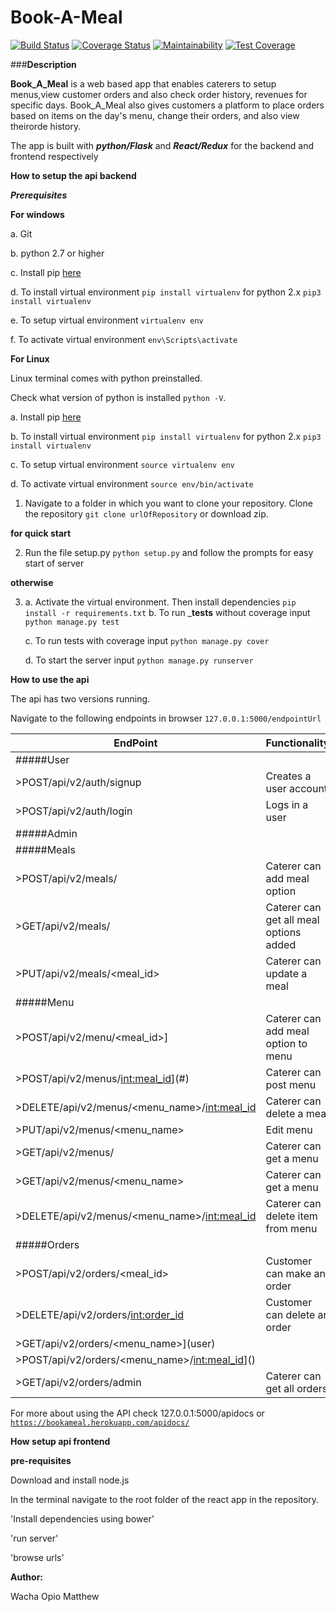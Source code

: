 # __Book-A-Meal__ 
[![Build Status](https://travis-ci.org/matthewacha/BookAMeal.svg?branch=userEP)](https://travis-ci.org/matthewacha/BookAMeal) [![Coverage Status](https://coveralls.io/repos/github/matthewacha/BookAMeal/badge.svg?branch=userEP)](https://coveralls.io/github/matthewacha/BookAMeal?branch=userEP) [![Maintainability](https://api.codeclimate.com/v2/badges/0f81265250e64a32b7b3/maintainability)](https://codeclimate.com/github/matthewacha/BookAMeal/maintainability) [![Test Coverage](https://api.codeclimate.com/v2/badges/0f81265250e64a32b7b3/test_coverage)](https://codeclimate.com/github/matthewacha/BookAMeal/test_coverage)

###__Description__

__Book_A_Meal__ is a web based app that enables caterers to setup 
menus,view customer orders and also check order history, revenues for specific days. Book_A_Meal also gives customers a platform to place orders based on items on the day's menu, change their orders, and also view theirorde history.

The app is built with ___python/Flask___ and ___React/Redux___ for the backend and frontend respectively

__How to setup the api backend__

___Prerequisites___

__For windows__

a. Git 

b. python 2.7 or higher

c. Install pip [here](https://pip.pypa.io/en/stable/installing/) 

d. To install virtual environment `pip install virtualenv` for 
python 2.x `pip3 install virtualenv`

e. To setup virtual environment `virtualenv env`

f. To activate virtual environment `env\Scripts\activate`

__For Linux__

Linux terminal comes with python preinstalled.

Check what version of python is installed `python -V`.

a. Install pip [here](https://pip.pypa.io/en/stable/installing/)

b. To install virtual environment `pip install virtualenv` for 
python 2.x `pip3 install virtualenv`

c. To setup virtual environment `source virtualenv env`

d. To activate virtual environment `source env/bin/activate`


1. Navigate to a folder in which you want to clone your repository. Clone the repository `git clone urlOfRepository` or download zip.

__for quick start__

2. Run the file setup.py `python setup.py` and follow the prompts for easy
start of server

__otherwise__

3. a. Activate the virtual environment. Then install dependencies `pip install -r requirements.txt`
   b. To run ___tests__ without coverage input `python manage.py test`
   
   c. To run tests with coverage input `python manage.py cover`
   
   d. To start the server input `python manage.py runserver`

__How to use the api__

The api has two versions running.

Navigate to the following endpoints in browser `127.0.0.1:5000/endpointUrl`


|EndPoint|Functionality|
|---------|------------|
|#####User| |
|>POST/api/v2/auth/signup |Creates a user account|
|>POST/api/v2/auth/login |Logs in a user|
|#####Admin| |
|#####Meals| |
|>POST/api/v2/meals/|Caterer can add meal option|
|>GET/api/v2/meals/|Caterer can get all meal options added|
|>PUT/api/v2/meals/<meal_id>|Caterer can update a meal|
|#####Menu| |
|>POST/api/v2/menu/<meal_id>]|Caterer can add meal option to menu|
|>POST/api/v2/menus/<int:meal_id>](#)|Caterer can post menu|
|>DELETE/api/v2/menus/<menu_name>/<int:meal_id>|Caterer can delete a meal|
|>PUT/api/v2/menus/<menu_name>|Edit menu|
|>GET/api/v2/menus/|Caterer can get a menu|
|>GET/api/v2/menus/<menu_name>|Caterer can get a menu|
|>DELETE/api/v2/menus/<menu_name>/<int:meal_id>|Caterer can delete item from menu|
|#####Orders| |
|>POST/api/v2/orders/<meal_id>|Customer can make an order|
|>DELETE/api/v2/orders/<int:order_id>|Customer can delete an order|
|>GET/api/v2/orders/<menu_name>](user)
|>POST/api/v2/orders/<menu_name>/<int:meal_id>]()
|>GET/api/v2/orders/admin|Caterer can get all orders|


For more about using the API check 127.0.0.1:5000/apidocs or [`https://bookameal.herokuapp.com/apidocs/`](https://bookameal.herokuapp.com/apidocs/)

__How setup api frontend__

__pre-requisites__

Download and install node.js

In the terminal navigate to the root folder of the react app in the repository.

'Install dependencies using bower'

'run server'

'browse urls'  

__Author:__

Wacha Opio Matthew
